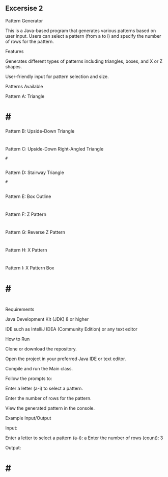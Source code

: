 ## Excersise 2

Pattern Generator

This is a Java-based program that generates various patterns based on user input. Users can select a pattern (from a to i) and specify the number of rows for the pattern.

Features

Generates different types of patterns including triangles, boxes, and X or Z shapes.

User-friendly input for pattern selection and size.

Patterns Available

Pattern A: Triangle

#
# #
# # #

Pattern B: Upside-Down Triangle

###
##
#

Pattern C: Upside-Down Right-Angled Triangle

    #
   ##
  ###

Pattern D: Stairway Triangle

    #
   ##
  ###

Pattern E: Box Outline

#####
#   #
#####

Pattern F: Z Pattern

#####
   #
#####

Pattern G: Reverse Z Pattern

#####
#
#####

Pattern H: X Pattern

#   #
 # #
  #
 # #
#   #

Pattern I: X Pattern Box

#####
# # #
#  ##
#####

Requirements

Java Development Kit (JDK) 8 or higher

IDE such as IntelliJ IDEA (Community Edition) or any text editor

How to Run

Clone or download the repository.

Open the project in your preferred Java IDE or text editor.

Compile and run the Main class.

Follow the prompts to:

Enter a letter (a-i) to select a pattern.

Enter the number of rows for the pattern.

View the generated pattern in the console.

Example Input/Output

Input:

Enter a letter to select a pattern (a-i): a
Enter the number of rows (count): 3

Output:
#
# #
# # #

